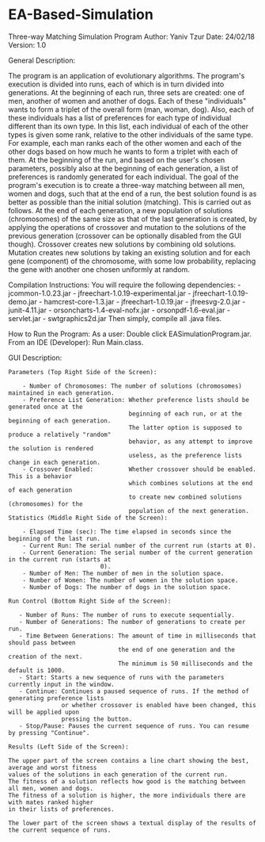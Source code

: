 # EA-Based-Simulation
Three-way Matching Simulation Program
Author: Yaniv Tzur
Date: 24/02/18
Version: 1.0

General Description:

The program is an application of evolutionary algorithms. The program's execution is divided into
runs, each of which is in turn divided into generations.
At the beginning of each run, three sets are created: one of men, another of women and another of dogs.
Each of these "individuals" wants to form a triplet of the overall form (man, woman, dog). 
Also, each of these individuals has a list of preferences for each type of individual different than its own
type. In this list, each individual of each of the other types is given some rank, relative to the
other individuals of the same type. For example, each man ranks each of the other women and each of
the other dogs based on how much he wants to form a triplet with each of them.
At the beginning of the run, and based on the user's chosen parameters, possibly also at the beginning
of each generation, a list of preferences is randomly generated for each individual.
The goal of the program's execution is to create a three-way matching between all men, women and
dogs, such that at the end of a run, the best solution found is as better as possible than the initial
solution (matching).
This is carried out as follows. At the end of each generation, a new population of solutions
(chromosomes) of the same size as that of the last generation is created, by applying the operations
of crossover and mutation to the solutions of the previous generation (crossover can be optionally
disabled from the GUI though). Crossover creates new solutions by combining old solutions. Mutation
creates new solutions by taking an existing solution and for each gene (component) of the chromosome,
with some low probability, replacing the gene with another one chosen uniformly at random.

Compilation Instructions:
	You will require the following dependencies:
		- jcommon-1.0.23.jar
		- jfreechart-1.0.19-experimental.jar
		- jfreechart-1.0.19-demo.jar
		- hamcrest-core-1.3.jar
		- jfreechart-1.0.19.jar
		- jfreesvg-2.0.jar
		- junit-4.11.jar
		- orsoncharts-1.4-eval-nofx.jar
		- orsonpdf-1.6-eval.jar
		- servlet.jar
		- swtgraphics2d.jar
	Then simply, compile all .java files. 

How to Run the Program:
As a user:
	Double click EASimulationProgram.jar.
From an IDE (Developer):
	Run Main.class.

GUI Description:

	Parameters (Top Right Side of the Screen):
	
		- Number of Chromosomes: The number of solutions (chromosomes) maintained in each generation.
		- Preference List Generation: Whether preference lists should be generated once at the
                                      beginning of each run, or at the beginning of each generation.
									  The latter option is supposed to produce a relatively "random"
									  behavior, as any attempt to improve the solution is rendered
									  useless, as the preference lists change in each generation.
		- Crossover Enabled:          Whether crossover should be enabled. This is a behavior
									  which combines solutions at the end of each generation
									  to create new combined solutions (chromosomes) for the
									  population of the next generation.
	Statistics (Middle Right Side of the Screen):
		
		- Elapsed Time (sec): The time elapsed in seconds since the beginning of the last run.
		- Current Run: The serial number of the current run (starts at 0).
		- Current Generation: The serial number of the current generation in the current run (starts at
		                      0).
		- Number of Men: The number of men in the solution space.
		- Number of Women: The number of women in the solution space.
	    - Number of Dogs: The number of dogs in the solution space.
	    
	Run Control (Bottom Right Side of the Screen):
	   
	   - Number of Runs: The number of runs to execute sequentially.
	   - Number of Generations: The number of generations to create per run.
	   - Time Between Generations: The amount of time in milliseconds that should pass between
	                               the end of one generation and the creation of the next.
	                               The minimum is 50 milliseconds and the default is 1000.
	   - Start: Starts a new sequence of runs with the parameters currently input in the window.
	   - Continue: Continues a paused sequence of runs. If the method of generating preference lists
	               or whether crossover is enabled have been changed, this will be applied upon
	               pressing the button.
	   - Stop/Pause: Pauses the current sequence of runs. You can resume by pressing "Continue".
	
	Results (Left Side of the Screen):
	
	The upper part of the screen contains a line chart showing the best, average and worst fitness
	values of the solutions in each generation of the current run.
	The fitness of a solution reflects how good is the matching between all men, women and dogs.
	The fitness of a solution is higher, the more individuals there are with mates ranked higher
	in their lists of preferences.
	
	The lower part of the screen shows a textual display of the results of the current sequence of runs.
